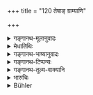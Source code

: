 +++
title = "120 तेषाङ् ग्राम्याणि"

+++

<details><summary>गङ्गानथ-मूलानुवादः</summary>

The affairs of these officers pertaining to the villages, as also their individual affairs another minister of the King shall inspect, who is loyal and never idle.—(120)
</details>

<details><summary>मेधातिथिः</summary>

**तेषां** ग्रामकार्येष्व् इतरेतरं विप्रतिपत्तिः । **अन्यः** स्वकार्ये ऽन्यः **सचिवो** महत्तमः **स्निग्धो** रागद्वेषवर्जितो दर्शनाय नियोक्तव्यः ॥ ७.१२० ॥
</details>

<details><summary>गङ्गानथ-भाष्यानुवादः</summary>

There may be differences of opinion among these officers regarding the affairs of the villages.

‘*Another*’—some one other than those under whose sphere of duties those affairs fall;—‘*minister*’—of superior status;—‘*loyal*’—free from undue love and hate,—should be appointed for inspecting those affairs.—(120)
</details>

<details><summary>गङ्गानथ-टिप्पन्यः</summary>

‘*Pṛthakkāryāṇi*’—‘Quarrels among each other’ (Nārāyaṇa);—‘the separate affairs of the villagers’ (Nandana),

‘*Snigdhaḥ*’—‘Impartial’ (Medhātíthī);—‘loyal to the king’ (Kullūka).

This verse is quoted in *Vīramitrodaya* (Rājanīti, p. 249), which explains ‘*pṛthakkāryāṇi*’ as ‘quarrels among themselves’;—it notes that if we adopted the reading ‘*pṛthakkāyāni*,’ the meaning would be ‘matters on which there is a difference of opinion among them.’
</details>

<details><summary>गङ्गानथ-तुल्य-वाक्यानि</summary>

*Mahābhārata* (12.87, 9-10).—‘A minister conversant with the Law shall
supervise the doings of all these village-lords.’

*Viṣṇudharmottara* (Vīramitrodaya-Rājanīti, p. 249).—‘In accordance with
their duties, he shall make divisions and sub-divisions among them; and he shall always have their work inspected through spies.’

*Yājñavalkya* (1.336-338).—‘Having learnt all about the work of the
officers appointed in the kingdom, through his spies, the king shall honour the honest and punish the dishonest; those addicted to bribery be shall banish after confiscating their property, and he shall retain the Vedic scholars with due honour and gifts.’
</details>

<details><summary>भारुचिः</summary>

अधिपतीनां कर्ता कृतितस् तत्कृताकृतम् अनुपश्येत् ॥ ७.१२० ॥
</details>

<details><summary>Bühler</summary>

120	The affairs of these (officials), which are connected with (their) villages and their separate business, another minister of the king shall inspect, (who must be) loyal and never remiss;
</details>
